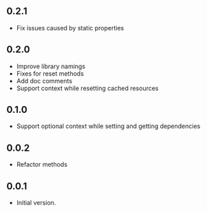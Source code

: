 ## 0.2.1

- Fix issues caused by static properties

## 0.2.0

- Improve library namings
- Fixes for reset methods
- Add doc comments
- Support context while resetting cached resources

## 0.1.0

- Support optional context while setting and getting dependencies

## 0.0.2

- Refactor methods

## 0.0.1

- Initial version.
